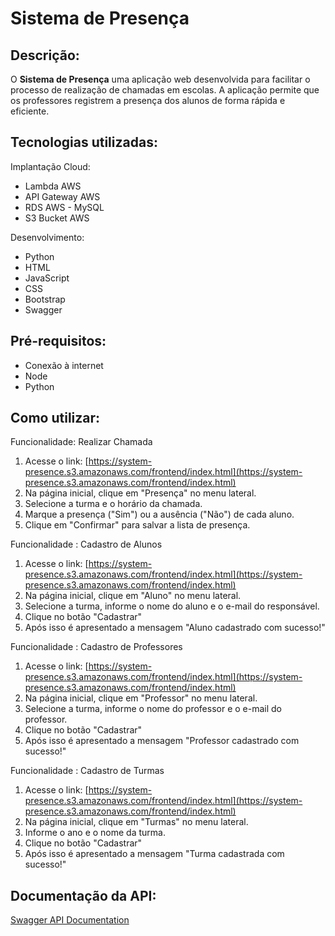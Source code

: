 # Sistema de Presença

## Descrição:

O **Sistema de Presença** uma aplicação web desenvolvida para facilitar o processo de realização de chamadas em escolas. A aplicação permite que os professores registrem a presença dos alunos de forma rápida e eficiente.

## Tecnologias utilizadas:
Implantação Cloud:
- Lambda AWS
- API Gateway AWS
- RDS AWS - MySQL
- S3 Bucket AWS

Desenvolvimento:
- Python
- HTML
- JavaScript
- CSS
- Bootstrap
- Swagger

## Pré-requisitos:

- Conexão à internet
- Node
- Python

## Como utilizar:

Funcionalidade: Realizar Chamada
1. Acesse o link: [https://system-presence.s3.amazonaws.com/frontend/index.html](https://system-presence.s3.amazonaws.com/frontend/index.html)
4. Na página inicial, clique em "Presença" no menu lateral.
5. Selecione a turma e o horário da chamada.
6. Marque a presença ("Sim") ou a ausência ("Não") de cada aluno.
7. Clique em "Confirmar" para salvar a lista de presença.

Funcionalidade :  Cadastro de Alunos 
1. Acesse o link: [https://system-presence.s3.amazonaws.com/frontend/index.html](https://system-presence.s3.amazonaws.com/frontend/index.html)
4. Na página inicial, clique em "Aluno" no menu lateral.
5. Selecione a turma, informe o nome do aluno e o e-mail do responsável.
6. Clique no botão "Cadastrar"
7. Após isso é apresentado a mensagem "Aluno cadastrado com sucesso!"

Funcionalidade :  Cadastro de Professores 
1. Acesse o link: [https://system-presence.s3.amazonaws.com/frontend/index.html](https://system-presence.s3.amazonaws.com/frontend/index.html)
4. Na página inicial, clique em "Professor" no menu lateral.
5. Selecione a turma, informe o nome do professor e o e-mail do professor.
6. Clique no botão "Cadastrar"
7. Após isso é apresentado a mensagem "Professor cadastrado com sucesso!"

Funcionalidade :  Cadastro de Turmas 
1. Acesse o link: [https://system-presence.s3.amazonaws.com/frontend/index.html](https://system-presence.s3.amazonaws.com/frontend/index.html)
4. Na página inicial, clique em "Turmas" no menu lateral.
5. Informe o ano e o nome da turma.
6. Clique no botão "Cadastrar"
7. Após isso é apresentado a mensagem "Turma cadastrada com sucesso!"

## Documentação da API:

[Swagger API Documentation](https://app.swaggerhub.com/apis-docs/sousa8/system-presence/2024-04-30)
